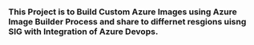 ### This Project is to Build Custom Azure Images using Azure Image Builder Process and share to differnet resgions uisng SIG with Integration of Azure Devops.
